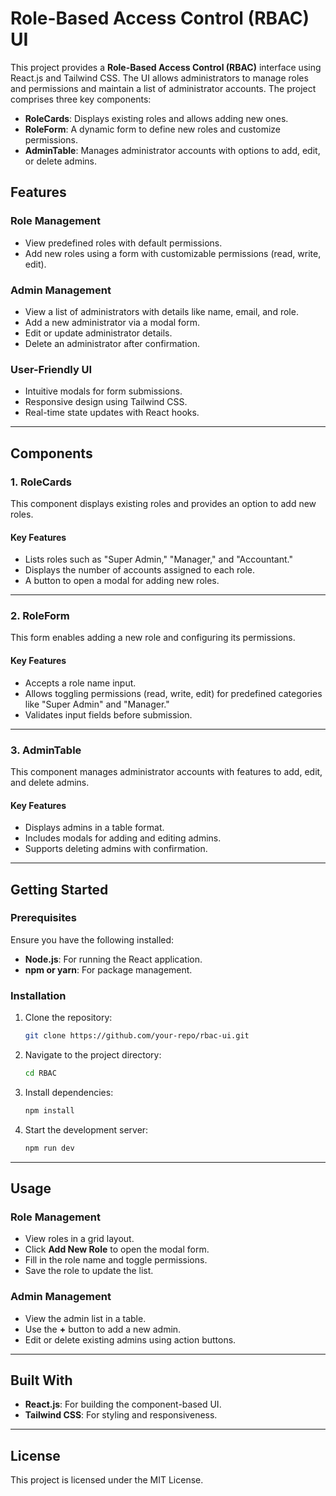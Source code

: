 
# Role-Based Access Control (RBAC) UI

This project provides a **Role-Based Access Control (RBAC)** interface using React.js and Tailwind CSS. The UI allows administrators to manage roles and permissions and maintain a list of administrator accounts. The project comprises three key components:

- **RoleCards**: Displays existing roles and allows adding new ones.
- **RoleForm**: A dynamic form to define new roles and customize permissions.
- **AdminTable**: Manages administrator accounts with options to add, edit, or delete admins.

## Features

### Role Management
- View predefined roles with default permissions.
- Add new roles using a form with customizable permissions (read, write, edit).

### Admin Management
- View a list of administrators with details like name, email, and role.
- Add a new administrator via a modal form.
- Edit or update administrator details.
- Delete an administrator after confirmation.

### User-Friendly UI
- Intuitive modals for form submissions.
- Responsive design using Tailwind CSS.
- Real-time state updates with React hooks.

---

## Components

### 1. **RoleCards**
This component displays existing roles and provides an option to add new roles.

#### Key Features
- Lists roles such as "Super Admin," "Manager," and "Accountant."
- Displays the number of accounts assigned to each role.
- A button to open a modal for adding new roles.

---

### 2. **RoleForm**
This form enables adding a new role and configuring its permissions.

#### Key Features
- Accepts a role name input.
- Allows toggling permissions (read, write, edit) for predefined categories like "Super Admin" and "Manager."
- Validates input fields before submission.

---

### 3. **AdminTable**
This component manages administrator accounts with features to add, edit, and delete admins.

#### Key Features
- Displays admins in a table format.
- Includes modals for adding and editing admins.
- Supports deleting admins with confirmation.

---

## Getting Started

### Prerequisites
Ensure you have the following installed:
- **Node.js**: For running the React application.
- **npm or yarn**: For package management.

### Installation
1. Clone the repository:
   ```bash
   git clone https://github.com/your-repo/rbac-ui.git
   ```
2. Navigate to the project directory:
   ```bash
   cd RBAC
   ```
3. Install dependencies:
   ```bash
   npm install
   ```

4. Start the development server:
   ```bash
   npm run dev
   ```

---

## Usage

### Role Management
- View roles in a grid layout.
- Click **Add New Role** to open the modal form.
- Fill in the role name and toggle permissions.
- Save the role to update the list.

### Admin Management
- View the admin list in a table.
- Use the **+** button to add a new admin.
- Edit or delete existing admins using action buttons.

---

## Built With
- **React.js**: For building the component-based UI.
- **Tailwind CSS**: For styling and responsiveness.

---

## License
This project is licensed under the MIT License.
